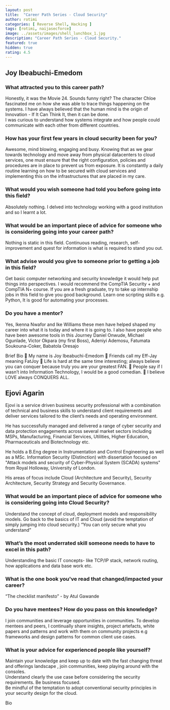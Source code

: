 ```yaml
---
layout: post
title:  "Career Path Series - Cloud Security"
author: rotimi
categories: [ Reverse Shell, Hacking ]
tags: [rotimi, naijasecforce]
image: ../assets/images/shell_lunchbox_1.jpg
description: "Career Path Series - Cloud Security."
featured: true
hidden: true
rating: 4.5
---
```


## Joy Ibeabuchi-Emedom

### What attracted you to this career path?
Honestly, it was the Movie 24. Sounds funny right? The character Chloe fascinated me on how she was able to trace things happening on the systems.  I have always believed that the human mind is the origin of Innovation - If It Can Think It, then it can be done.  
I was curious to understand how systems integrate and how people could communicate with each other from different countries.

### How has your first few years in cloud security been for you?
Awesome, mind blowing, engaging and busy. Knowing that as we gear towards technology and move away from physical datacenters to cloud services, one must ensure that the right configuration, policies and procedures are in place to prevent us from exposure.
It is constantly a daily routine learning on how to be secured with cloud services and implementing this on the infrastructures that are placed in my care.

### What would you wish someone had told you before going into this field?
Absolutely nothing. I delved into technology working with a good institution and so I learnt a lot.

### What would be an important piece of advice for someone who is considering going into your career path?
Nothing is static in this field. Continuous reading, research, self-improvement and quest for information is what is required to stand you out.

### What advise would you give to someone  prior to getting a job in this field?
Get basic computer networking and security knowledge it would help put things into perspectives. I would recommend the CompTIA Security + and CompTIA N+ course. If you are a fresh graduate, try to take up internship jobs in this field to give you good background. Learn one scripting skills e.g. Python, It is good for automating your processes.

### Do you have a mentor?
Yes, Ikenna Nwafor and Ike Williams these men have helped shaped my career into what it is today and where it is going to. I also have people who have been awesome tools in this Journey Daniel Onwude, Michael Ogunlade, Victor Okpara (my first Boss), Adeniyi Ademosu, Fatumata Soukouna-Coker, Babatola Oresajo

Brief Bio
	My name is Joy Ibeabuchi-Emedom
	Friends call my Eff-Jay meaning FatJoy 
	Life is hard at the same time interesting; always believe you can conquer because truly you are your greatest FAN.
	People say if I wasn’t into Information Technology, I would be a good comedian. 
	I believe LOVE always CONQUERS ALL.


## Ejovi Agarin
Ejovi is a service driven business security professional with a combination of technical and business skills to understand client requirements and deliver services tailored to the client’s needs and operating environment.

He has successfully managed and delivered a range of cyber security and data protection engagements across several market sectors including MSPs, Manufacturing, Financial Services, Utilities, Higher Education, Pharmaceuticals and Biotechnology etc.

He holds a B.Eng degree in Instrumentation and Control Engineering as well as a MSc. Information Security (Distinction) with dissertation focused on "Attack models and security of Cyber-Physical System (SCADA) systems" from Royal Holloway, University of London.

His areas of focus include Cloud (Architecture and Security), Security Architecture, Security Strategy and Security Governance.

### What would be an important piece of advice for someone who is considering going into Cloud Security?  
Understand the concept of cloud, deployment models and responsibility models. Go back to the basics of IT and Cloud (avoid the temptation of simply jumping into cloud security.) “You can only secure what you understand”

### What’s the most underrated skill someone needs to have to excel in this path?
Understanding the basic IT concepts- like TCP/IP stack, network routing, how applications and data base work etc.

### What is the one book you've read that changed/impacted your career?
“The checklist manifesto” - by Atul Gawande

### Do you have mentees? How do you pass on this knowledge? 
I join communities and leverage opportunities in communities. To develop mentees and peers, I continually share insights, project artefacts, white papers and patterns and work with them on community projects e.g frameworks and design patterns for common client use cases.

### What is your advice for experienced people like yourself?
Maintain your knowledge and keep up to date with the fast changing threat and offerings landscape , join communities, keep playing around with the consoles.  
Understand clearly the use case before considering the security requirements. Be business focused.  
Be mindful of the temptation to adopt conventional security principles in your security design for the cloud.

Bio

